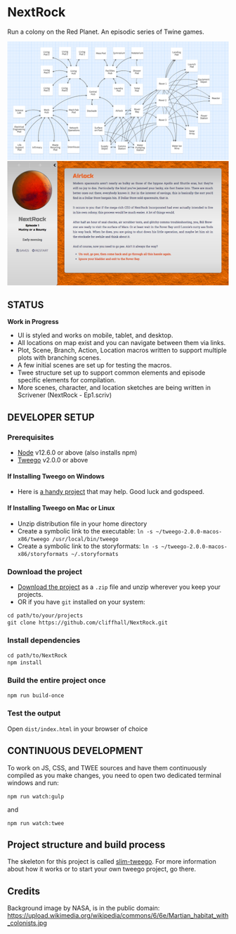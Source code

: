 # NextRock
Run a colony on the Red Planet. An episodic series of Twine games.

![Colony Map](map.png)
![Screenshot](screenshot.png)

## STATUS
**Work in Progress** 
 * UI is styled and works on mobile, tablet, and desktop.
 * All locations on map exist and you can navigate between them via links. 
 * Plot, Scene, Branch, Action, Location macros written to support multiple plots with branching scenes.
 * A few initial scenes are set up for testing the macros.
 * Twee structure set up to support common elements and episode specific elements for compilation.
 * More scenes, character, and location sketches are being written in Scrivener (NextRock - Ep1.scriv)
 
## DEVELOPER SETUP
### Prerequisites
* [Node](https://nodejs.org/en/download/) v12.6.0 or above (also installs npm)
* [Tweego](https://www.motoslave.net/tweego/) v2.0.0 or above

#### If Installing Tweego on Windows
* Here is [a handy project](https://github.com/ChapelR/tweego-installer) that may help. Good luck and godspeed.

#### If Installing Tweego on Mac or Linux
* Unzip distribution file in your home directory
* Create a symbolic link to the executable: ```ln -s ~/tweego-2.0.0-macos-x86/tweego /usr/local/bin/tweego```
* Create a symbolic link to the storyformats: ```ln -s ~/tweego-2.0.0-macos-x86/storyformats ~/.storyformats```

### Download the project
* [Download the project](https://github.com/cliffhall/NextRock/archive/master.zip) as a ```.zip``` file and unzip wherever you keep your projects.
* OR if you have ```git``` installed on your system:
```
cd path/to/your/projects
git clone https://github.com/cliffhall/NextRock.git
```

### Install dependencies
```
cd path/to/NextRock
npm install
```

### Build the entire project once
```
npm run build-once
```

### Test the output
Open ```dist/index.html``` in your browser of choice

## CONTINUOUS DEVELOPMENT
To work on JS, CSS, and TWEE sources and have them continuously compiled as you make changes, you need to open two dedicated terminal windows and run:
```
npm run watch:gulp
```

and

``` 
npm run watch:twee
```

## Project structure and build process
The skeleton for this project is called [slim-tweego](https://github.com/cliffhall/slim-tweego). For more information about how it works or to start your own tweego project, go there.


## Credits
Background image by NASA, is in the public domain: https://upload.wikimedia.org/wikipedia/commons/6/6e/Martian_habitat_with_colonists.jpg
